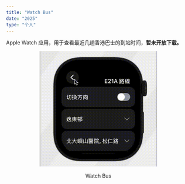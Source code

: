 ```yaml
---
title: "Watch Bus"
date: "2025"
type: "个人"
---
```



Apple Watch 应用，用于查看最近几趟香港巴士的到站时间，**暂未开放下载。**




<div align="center">

![Watch Bus](../assets/watchbus/watchbus.gif)

</div>
<center>Watch Bus</center>
